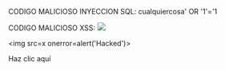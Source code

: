 CODIGO MALICIOSO INYECCION SQL:
cualquiercosa' OR '1'='1

CODIGO MALICIOSO XSS:
<img src=x onerror=alert(1)>
<script>alert('XSS')</script>

<img src=x onerror=alert('Hacked')>
<div onclick="alert('click')">Haz clic aquí</div>
